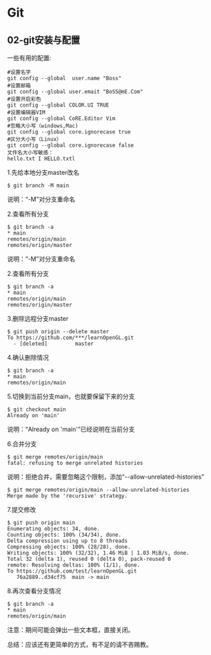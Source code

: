 # Git

## 02-git安装与配置

一些有用的配置:

```shell
#设置名字
git config --global  user.name "Boss"
#设置邮箱
git config --global user.emait "BoSS@mE.Com"
#设置开启彩色
git config --global COLOR.UI TRUE
#设置编辑器VIM
git config --global CoRE.Editor Vim
#忽略大小写（windows,Mac)
git config --global core.ignorecase true
#区分大小写（Linux）
git config --global core.ignorecase false
文件名大小写敏感：
hello.txt I HELLO.txtl
```

1.先给本地分支master改名

```shell
$ git branch -M main 
```

说明：“-M”对分支重命名

2.查看所有分支

```shell
$ git branch -a 
* main   
remotes/origin/main   
remotes/origin/master  
```

说明：“-M”对分支重命名

2.查看所有分支

```shell
$ git branch -a 
* main   
remotes/origin/main   
remotes/origin/master  
```

3.删除远程分支master

```shell
$ git push origin --delete master 
To https://github.com/***/learnOpenGL.git
  - [deleted]         master  
```

4.确认删除情况

```shell
$ git branch -a 
* main   
remotes/origin/main  
```

5.切换到当前分支main，也就要保留下来的分支

```shell
$ git checkout main 
Already on 'main'  
```

说明：“Already on 'main'”已经说明在当前分支

6.合并分支

```shell
$ git merge remotes/origin/main 
fatal: refusing to merge unrelated histories 
```

说明：拒绝合并，需要忽略这个限制，添加“--allow-unrelated-histories”

```shell
$ git merge remotes/origin/main --allow-unrelated-histories 
Merge made by the 'recursive' strategy. 
```

7.提交修改

```shell
$ git push origin main 
Enumerating objects: 34, done. 
Counting objects: 100% (34/34), done. 
Delta compression using up to 8 threads 
Compressing objects: 100% (28/28), done. 
Writing objects: 100% (32/32), 1.46 MiB | 1.03 MiB/s, done. 
Total 32 (delta 1), reused 0 (delta 0), pack-reused 0 
remote: Resolving deltas: 100% (1/1), done. 
To https://github.com/test/learnOpenGL.git 
   76a2889..d34cf75  main -> main  
```

8.再次查看分支情况

```shell
$ git branch -a 
* main   
remotes/origin/main 
```



注意：期间可能会弹出一些文本框，直接关闭。



总结：应该还有更简单的方式，有不足的请不吝赐教。
